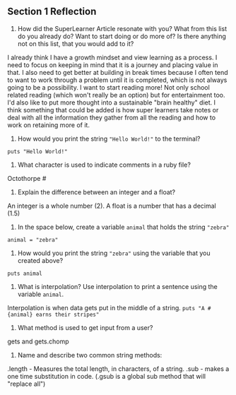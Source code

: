 ## Section 1 Reflection

1. How did the SuperLearner Article resonate with you? What from this list do you already do? Want to start doing or do more of? Is there anything not on this list, that you would add to it?

I already think I have a growth mindset and view learning as a process.  I need to focus on keeping in mind that it is a journey and placing value in that. I also need to get better at building in break times because I often tend to want to work through a problem until it is completed, which is not always going to be a possibility. I want to start reading more! Not only school related reading (which won't really be an option) but for entertainment too. I'd also like to put more thought into a sustainable "brain healthy" diet. I think something that could be added is how super learners take notes or deal with all the information they gather from all the reading and how to work on retaining more of it.

1. How would you print the string `"Hello World!"` to the terminal?

`puts "Hello World!"`

1. What character is used to indicate comments in a ruby file?

Octothorpe #

1. Explain the difference between an integer and a float?

An integer is a whole number (2).  A float is a number that has a decimal (1.5)

1. In the space below, create a variable `animal` that holds the string `"zebra"`

`animal = "zebra"`

1. How would you print the string `"zebra"` using the variable that you created above?

`puts animal`

1. What is interpolation? Use interpolation to print a sentence using the variable `animal`.

Interpolation is when data gets put in the middle of a string.
`puts "A #{animal} earns their stripes"`

1. What method is used to get input from a user?

gets and gets.chomp

1. Name and describe two common string methods:

.length - Measures the total length, in characters, of a string.
.sub - makes a one time substitution in code. (.gsub is a global sub method that will "replace all")

